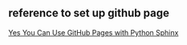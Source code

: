 ## reference to set up github page

[Yes You Can Use GitHub Pages with Python Sphinx](https://www.docslikecode.com/articles/github-pages-python-sphinx/)